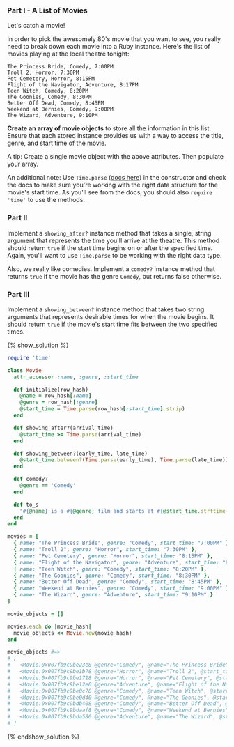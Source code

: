 ### Part I - A List of Movies

Let's catch a movie!

In order to pick the awesomely 80's movie that you want to see, you really need to break down each movie into a Ruby instance. Here's the list of movies playing at the local theatre tonight:

```no-highlight
The Princess Bride, Comedy, 7:00PM
Troll 2, Horror, 7:30PM
Pet Cemetery, Horror, 8:15PM
Flight of the Navigator, Adventure, 8:17PM
Teen Witch, Comedy, 8:20PM
The Goonies, Comedy, 8:30PM
Better Off Dead, Comedy, 8:45PM
Weekend at Bernies, Comedy, 9:00PM
The Wizard, Adventure, 9:10PM
```

**Create an array of movie objects** to store all the information in this list. Ensure that each stored instance provides us with a way to access the title, genre, and start time of the movie.

A tip: Create a single movie object with the above attributes. Then populate your array.

An additional note: Use `Time.parse` ([docs here](http://ruby-doc.org/stdlib-2.2.0/libdoc/time/rdoc/Time.html)) in the constructor and check the docs to make sure you're working with the right data structure for the movie's start time. As you'll see from the docs, you should also `require 'time'` to use the methods.

### Part II

Implement a `showing_after?` instance method that takes a single, string
argument that represents the time you'll arrive at the theatre. This
method should return `true` if the start time begins on or after the specified
time. Again, you'll want to use `Time.parse` to be working with the right data
type.

Also, we really like comedies. Implement a `comedy?` instance method that
returns `true` if the movie has the genre `Comedy`, but returns false otherwise.

### Part III

Implement a `showing_between?` instance method that takes two string arguments
that represents desirable times for when the movie begins. It should return
`true` if the movie's start time fits between the two specified times.

{% show_solution %}
```ruby
require 'time'

class Movie
  attr_accessor :name, :genre, :start_time

  def initialize(row_hash)
    @name = row_hash[:name]
    @genre = row_hash[:genre]
    @start_time = Time.parse(row_hash[:start_time].strip)
  end

  def showing_after?(arrival_time)
    @start_time >= Time.parse(arrival_time)
  end

  def showing_between?(early_time, late_time)
    @start_time.between?(Time.parse(early_time), Time.parse(late_time))
  end

  def comedy?
    @genre == 'Comedy'
  end

  def to_s
    "#{@name} is a #{@genre} film and starts at #{@start_time.strftime("%-l:%M %p")}"
  end
end

movies = [
  { name: "The Princess Bride", genre: "Comedy", start_time: "7:00PM" },
  { name: "Troll 2", genre: "Horror", start_time: "7:30PM" },
  { name: "Pet Cemetery", genre: "Horror", start_time: "8:15PM" },
  { name: "Flight of the Navigator", genre: "Adventure", start_time: "8:17PM" },
  { name: "Teen Witch", genre: "Comedy", start_time: "8:20PM" },
  { name: "The Goonies", genre: "Comedy", start_time: "8:30PM" },
  { name: "Better Off Dead", genre: "Comedy", start_time: "8:45PM" },
  { name: "Weekend at Bernies", genre: "Comedy", start_time: "9:00PM" },
  { name: "The Wizard", genre: "Adventure", start_time: "9:10PM" }
]

movie_objects = []

movies.each do |movie_hash|
  movie_objects << Movie.new(movie_hash)
end

movie_objects #=>
# [
#   <Movie:0x007fb9c9be23e8 @genre="Comedy", @name="The Princess Bride", @start_time=2016-06-13 19:00:00 -0400>,
#   <Movie:0x007fb9c9be1b78 @genre="Horror", @name="Troll 2", @start_time=2016-06-13 19:30:00 -0400>,
#   <Movie:0x007fb9c9be1718 @genre="Horror", @name="Pet Cemetery", @start_time=2016-06-13 20:15:00 -0400>,
#   <Movie:0x007fb9c9be12e0 @genre="Adventure", @name="Flight of the Navigator", @start_time=2016-06-13 20:17:00 -0400>,
#   <Movie:0x007fb9c9be0c78 @genre="Comedy", @name="Teen Witch", @start_time=2016-06-13 20:20:00 -0400>,
#   <Movie:0x007fb9c9be0d40 @genre="Comedy", @name="The Goonies", @start_time=2016-06-13 20:30:00 -0400>,
#   <Movie:0x007fb9c9bdb408 @genre="Comedy", @name="Better Off Dead", @start_time=2016-06-13 20:45:00 -0400>,
#   <Movie:0x007fb9c9bdaaf8 @genre="Comedy", @name="Weekend at Bernies", @start_time=2016-06-13 21:00:00 -0400>,
#   <Movie:0x007fb9c9bda580 @genre="Adventure", @name="The Wizard", @start_time=2016-06-13 21:10:00 -0400>
# ]
```
{% endshow_solution %}
